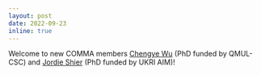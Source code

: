 ```yaml
---
layout: post
date: 2022-09-23
inline: true
---
```


Welcome to new COMMA members [Chengye Wu](/people/chengye/) (PhD funded by QMUL-CSC) and [Jordie Shier](https://jordieshier.com/) (PhD funded by UKRI AIM)!